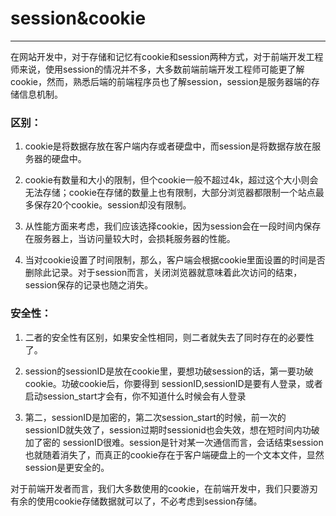# session&cookie #
___

在网站开发中，对于存储和记忆有cookie和session两种方式，对于前端开发工程师来说，使用session的情况并不多，大多数前端前端开发工程师可能更了解cookie，然而，熟悉后端的前端程序员也了解session，session是服务器端的存储信息机制。

### 区别： ###

1. cookie是将数据存放在客户端内存或者硬盘中，而session是将数据存放在服务器的硬盘中。

2. cookie有数量和大小的限制，但个cookie一般不超过4k，超过这个大小则会无法存储；cookie在存储的数量上也有限制，大部分浏览器都限制一个站点最多保存20个cookie。session却没有限制。

3. 从性能方面来考虑，我们应该选择cookie，因为session会在一段时间内保存在服务器上，当访问量较大时，会损耗服务器的性能。

4. 当对cookie设置了时间限制，那么，客户端会根据cookie里面设置的时间是否删除此记录。对于session而言，关闭浏览器就意味着此次访问的结束，session保存的记录也随之消失。

### 安全性： ###

1. 二者的安全性有区别，如果安全性相同，则二者就失去了同时存在的必要性了。

2. session的sessionID是放在cookie里，要想功破session的话，第一要功破cookie。功破cookie后，你要得到 sessionID,sessionID是要有人登录，或者启动session_start才会有，你不知道什么时候会有人登录

3. 第二，sessionID是加密的，第二次session_start的时候，前一次的sessionID就失效了，session过期时sessionid也会失效，想在短时间内功破加了密的 sessionID很难。session是针对某一次通信而言，会话结束session也就随着消失了，而真正的cookie存在于客户端硬盘上的一个文本文件，显然session是更安全的。

对于前端开发者而言，我们大多数使用的cookie，在前端开发中，我们只要游刃有余的使用cookie存储数据就可以了，不必考虑到session存储。
